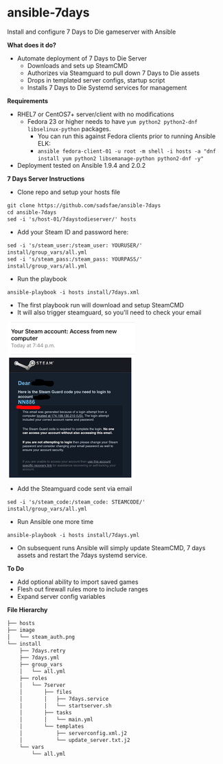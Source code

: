 ansible-7days
=============
Install and configure 7 Days to Die gameserver with Ansible

**What does it do?**
   - Automate deployment of 7 Days to Die Server
     * Downloads and sets up SteamCMD
     * Authorizes via Steamguard to pull down 7 Days to Die assets
     * Drops in templated server configs, startup script
     * Installs 7 Days to Die Systemd services for management

**Requirements**
   - RHEL7 or CentOS7+ server/client with no modifications
     - Fedora 23 or higher needs to have ```yum python2 python2-dnf libselinux-python``` packages.
       * You can run this against Fedora clients prior to running Ansible ELK:
       - ```ansible fedora-client-01 -u root -m shell -i hosts -a "dnf install yum python2 libsemanage-python python2-dnf -y"```
   - Deployment tested on Ansible 1.9.4 and 2.0.2

**7 Days Server Instructions**
   - Clone repo and setup your hosts file
```
git clone https://github.com/sadsfae/ansible-7days
cd ansible-7days
sed -i 's/host-01/7daystodieserver/' hosts
```
   - Add your Steam ID and password here:
```
sed -i 's/steam_user:/steam_user: YOURUSER/' install/group_vars/all.yml
sed -i 's/steam_pass:/steam_pass: YOURPASS/' install/group_vars/all.yml
```
   - Run the playbook
```
ansible-playbook -i hosts install/7days.xml
```
   - The first playbook run will download and setup SteamCMD
   - It will also trigger steamguard, so you'll need to check your email

![7Days](/image/steam_auth.png?raw=true "Enter this code in install/group_vars/all.yml.")

   - Add the Steamguard code sent via email 
```
sed -i 's/steam_code:/steam_code: STEAMCODE/' install/group_vars/all.yml
```
   - Run Ansible one more time
```
ansible-playbook -i hosts install/7days.yml
```
   * On subsequent runs Ansible will simply update SteamCMD, 7 days assets and
     restart the 7days systemd service.

**To Do**
   - Add optional ability to import saved games
   - Flesh out firewall rules more to include ranges
   - Expand server config variables

**File Hierarchy**
```
├── hosts
├── image
│   └── steam_auth.png
└── install
    ├── 7days.retry
    ├── 7days.yml
    ├── group_vars
    │   └── all.yml
    ├── roles
    │   └── 7server
    │       ├── files
    │       │   ├── 7days.service
    │       │   └── startserver.sh
    │       ├── tasks
    │       │   └── main.yml
    │       └── templates
    │           ├── serverconfig.xml.j2
    │           └── update_server.txt.j2
    └── vars
        └── all.yml
```
